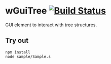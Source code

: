 
# wGuiTree [![Build Status](https://travis-ci.org/Wandalen/wGuiTree.svg?branch=master)](https://travis-ci.org/Wandalen/wGuiTree)

GUI element to interact with tree structures.

## Try out
```
npm install
node sample/Sample.s
```






























